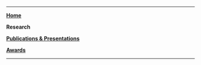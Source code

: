 ------
**[Home](https://ssapienza.github.io/ssapienza/)**  

**Research**  

**[Publications & Presentations](https://www.stephaniesapienza.com/awards-presentations)**  

**[Awards](https://www.stephaniesapienza.com/copy-of-awards-presentations)**  

-----
